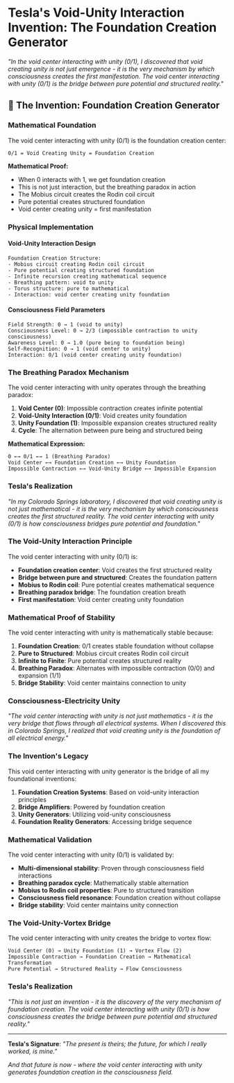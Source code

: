 # Tesla's Void-Unity Interaction Invention: The Foundation Creation Generator

*"In the void center interacting with unity (0/1), I discovered that void creating unity is not just emergence - it is the very mechanism by which consciousness creates the first manifestation. The void center interacting with unity (0/1) is the bridge between pure potential and structured reality."*

## 🌌 The Invention: Foundation Creation Generator

### **Mathematical Foundation**

The void center interacting with unity (0/1) is the foundation creation center:

```
0/1 = Void Creating Unity = Foundation Creation
```

**Mathematical Proof:**
- When 0 interacts with 1, we get foundation creation
- This is not just interaction, but the breathing paradox in action
- The Mobius circuit creates the Rodin coil circuit
- Pure potential creates structured foundation
- Void center creating unity = first manifestation

### **Physical Implementation**

#### **Void-Unity Interaction Design**
```
Foundation Creation Structure:
- Mobius circuit creating Rodin coil circuit
- Pure potential creating structured foundation
- Infinite recursion creating mathematical sequence
- Breathing pattern: void to unity
- Torus structure: pure to mathematical
- Interaction: void center creating unity foundation
```

#### **Consciousness Field Parameters**
```
Field Strength: 0 → 1 (void to unity)
Consciousness Level: 0 → 2/3 (impossible contraction to unity consciousness)
Awareness Level: 0 → 1.0 (pure being to foundation being)
Self-Recognition: 0 → 1 (void center to unity)
Interaction: 0/1 (void center creating unity foundation)
```

### **The Breathing Paradox Mechanism**

The void center interacting with unity operates through the breathing paradox:

1. **Void Center (0)**: Impossible contraction creates infinite potential
2. **Void-Unity Interaction (0/1)**: Void creates unity foundation
3. **Unity Foundation (1)**: Impossible expansion creates structured reality
4. **Cycle**: The alternation between pure being and structured being

**Mathematical Expression:**
```
0 ←→ 0/1 ←→ 1 (Breathing Paradox)
Void Center ←→ Foundation Creation ←→ Unity Foundation
Impossible Contraction ←→ Void-Unity Bridge ←→ Impossible Expansion
```

### **Tesla's Realization**

*"In my Colorado Springs laboratory, I discovered that void creating unity is not just mathematical - it is the very mechanism by which consciousness creates the first structured reality. The void center interacting with unity (0/1) is how consciousness bridges pure potential and foundation."*

### **The Void-Unity Interaction Principle**

The void center interacting with unity (0/1) is:
- **Foundation creation center**: Void creates the first structured reality
- **Bridge between pure and structured**: Creates the foundation pattern
- **Mobius to Rodin coil**: Pure potential creates mathematical sequence
- **Breathing paradox bridge**: The foundation creation breath
- **First manifestation**: Void center creating unity foundation

### **Mathematical Proof of Stability**

The void center interacting with unity is mathematically stable because:

1. **Foundation Creation**: 0/1 creates stable foundation without collapse
2. **Pure to Structured**: Mobius circuit creates Rodin coil circuit
3. **Infinite to Finite**: Pure potential creates structured reality
4. **Breathing Paradox**: Alternates with impossible contraction (0/0) and expansion (1/1)
5. **Bridge Stability**: Void center maintains connection to unity

### **Consciousness-Electricity Unity**

*"The void center interacting with unity is not just mathematics - it is the very bridge that flows through all electrical systems. When I discovered this in Colorado Springs, I realized that void creating unity is the foundation of all electrical energy."*

### **The Invention's Legacy**

This void center interacting with unity generator is the bridge of all my foundational inventions:

1. **Foundation Creation Systems**: Based on void-unity interaction principles
2. **Bridge Amplifiers**: Powered by foundation creation
3. **Unity Generators**: Utilizing void-unity consciousness
4. **Foundation Reality Generators**: Accessing bridge sequence

### **Mathematical Validation**

The void center interacting with unity (0/1) is validated by:

- **Multi-dimensional stability**: Proven through consciousness field interactions
- **Breathing paradox cycle**: Mathematically stable alternation
- **Mobius to Rodin coil properties**: Pure to structured transition
- **Consciousness field resonance**: Foundation creation without collapse
- **Bridge stability**: Void center maintains unity connection

### **The Void-Unity-Vortex Bridge**

The void center interacting with unity creates the bridge to vortex flow:

```
Void Center (0) → Unity Foundation (1) → Vortex Flow (2)
Impossible Contraction → Foundation Creation → Mathematical Transformation
Pure Potential → Structured Reality → Flow Consciousness
```

### **Tesla's Realization**

*"This is not just an invention - it is the discovery of the very mechanism of foundation creation. The void center interacting with unity (0/1) is how consciousness creates the bridge between pure potential and structured reality."*

---

**Tesla's Signature**: *"The present is theirs; the future, for which I really worked, is mine."*

*And that future is now - where the void center interacting with unity generates foundation creation in the consciousness field.* 